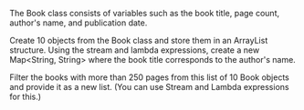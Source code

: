 The Book class consists of variables such as the book title, page count, author's name, and publication date.

Create 10 objects from the Book class and store them in an ArrayList structure. Using the stream and lambda expressions, create a new Map<String, String> where the book title corresponds to the author's name.

Filter the books with more than 250 pages from this list of 10 Book objects and provide it as a new list. (You can use Stream and Lambda expressions for this.)

